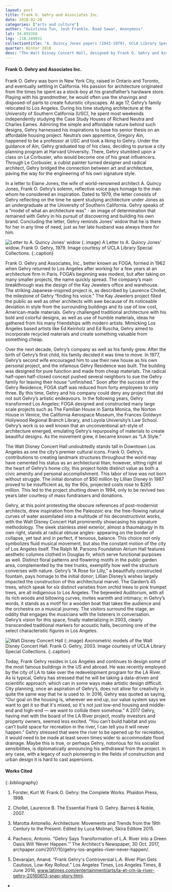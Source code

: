 ```yaml
---
layout: post
title: Frank O. Gehry and Associates Inc.
date: 2018-02-28
categories: ["arts and culture"]
author: "Guistinna Tun, Josh Frankle, Raad Sawar, Anonymous"
lat: 34.055358
lng: -118.249931
collectiontitle: "A. Quincy Jones papers (1942-1979), UCLA Library Special Collections"
quarter: Winter 2018
desc: "The Walt Disney Concert Hall, designed by Frank O. Gehry and Associates Inc. (FOGA), is one of the most striking and iconic buildings in Downtown Los Angeles."
---
```


#### Frank O. Gehry and Associates Inc.

Frank O. Gehry was born in New York City, raised in Ontario and Toronto, and eventually settling in California. His passion for architecture originated from the times he spent as a stock-boy at his grandfather’s hardware store. Playing with his grandmother, he would often use the shavings and disposed-of parts to create futuristic cityscapes. At age 17, Gehry’s family relocated to Los Angeles. During his time studying architecture at the University of Southern California (USC), he spent most weekends independently studying the Case Study Houses of Richard Neutra and Charles Eames. Admiring the simple and affordable nature behind such designs, Gehry harnessed his inspirations to base his senior thesis on an affordable housing project. Neutra’s own apprentice, Gregory Ain, happened to be a professor at USC and took a liking to Gehry. Under the guidance of Ain, Gehry graduated top of his class, deciding to pursue a city planning program at Harvard University. There, Gehry stumbled upon a class on Le Corbusier, who would become one of his great influencers. Through Le Corbusier, a cubist painter turned designer and radical architect, Gehry bridged the connection between art and architecture, paving the way for the engineering of his own signature style. 

In a letter to Elaine Jones, the wife of world-renowned architect A. Quincy Jones, Frank O. Gehry’s solemn, reflective voice pays homage to the man whom he considered an inspiration. Dated to 1979, the letter consists of Gehry reflecting on the time he spent studying architecture under Jones as an undergraduate at the University of Southern California. Gehry speaks of a “model of what an architecture was” - an image of determination that remained with Gehry in his pursuit of discovering and building his own brand. Concluding the letter, Gehry reminds Jones’ widow that he is there for her in any time of need, just as her late husband was always there for him. 

![Letter to A. Quincy Jones' widow](images/gehry_01.jpg)
{:.image}
A Letter to A. Quincy Jones' widow. Frank O. Gehry, 1979. Image courtesy of UCLA Library Special Collections.
{:.caption}

Frank O. Gehry and Associates, Inc., better known as FOGA, formed in 1962 when Gehry returned to Los Angeles after working for a few years at an architecture firm in Paris. FOGA’s beginning was modest, but after taking on many smaller projects, the name quickly spread. The company’s main breakthrough was the design of the Kay Jewelers office and warehouse. The striking Japanese-inspired project is, as described by Laurence Chollet, the milestone of Gehry “finding his voice.” The Kay Jewelers project filled the public as well as other architects with awe because of its noticeable deviation in style from the surrounding buildings and its use of low cost, American-made materials. Gehry challenged traditional architecture with his bold and colorful designs, as well as use of humble materials, ideas he gathered from his many friendships with modern artists. Mimicking Los Angeles based artists like Ed Keinholz and Ed Ruscha, Gehry aimed to incorporate recycled materials and create something valuable from something cheap. 

Over the next decade, Gehry’s company as well as his family grew. After the birth of Gehry’s first child, his family decided it was time to move. In 1977, Gehry’s second wife encouraged him to use their new house as his own personal project, and the infamous Gehry Residence was built. The building was designed for pure function and made from cheap materials. The radical half-open half-closed concept pushed several neighbors to sue the Gehry family for leaving their house “unfinished.” Soon after the success of the Gehry Residence, FOGA staff was reduced from forty employees to only three. By this time, Gehry and his company could deny any project that did not suit Gehry’s artistic endeavours. In the following years, Gehry transformed Los Angeles; FOGA designed and constructed many large scale projects such as The Familian House in Santa Monica, the Norton House in Venice, the California Aerospace Museum, the Frances Goldwyn Hollywood Regional Branch Library, and Loyola University’s Law School. Gehry’s work is so well known that an unconventional art-style of architecture emerged, emulating Gehry’s repurposing of materials to create beautiful designs. As the movement grew, it became known as “LA Style.”

The Walt Disney Concert Hall undoubtedly stands tall in Downtown Los Angeles as one the city’s premier cultural icons. Frank O. Gehry’s contributions to creating landmark structures throughout the world may have cemented his status as an architectural titan; however, sitting right at the heart of Gehry’s home city, this project holds distinct value as both a civic amenity and personal accomplishment. This labor of love was not born without struggle. The initial donation of $50 million by Lillian Disney in 1987 proved to be insufficient as, by the 90s, projected costs rose to $265 million. This led to the project shutting down in 1994, only to be revived two years later courtesy of mass fundraisers and donations. 

Gehry, at this point protesting the obscure references of post-modernist architects, drew inspiration from the Paleozoic era: the free-flowing natural curves of water assimilated into a multitude of his deconstructivist works, with the Walt Disney Concert Hall prominently showcasing his signature methodology. The sleek stainless steel exterior, almost a thaumaturgy in its own right, stands at radical obtuse angles- appearing on the border of collapse, yet taut and in perfect, if tenuous, balance. This choice not only symbolizes fluid musical movement, but also the constant motion of the city of Los Angeles itself. The Ralph M. Parsons Foundation Atrium Hall features aesthetic columns clothed in Douglas fir, which serve functional purposes as well. Distinct floral patterns and flowering motifs in the public garden area, complemented by the tree trunks, exemplify how well the structure converses with nature. Gehry’s “A Rose for Lilly,” a beautifully constructed fountain, pays homage to the initial donor; Lillian Disney’s wishes largely impacted the construction of this architectural marvel. The Garden’s 45 trees, which speak for six distinct varieties from orchid trees to pink trumpet trees, are all indigenous to Los Angeles. The bejeweled Auditorium, with all its rich woods and billowing curves, invites warmth and intimacy; in Gehry’s words, it stands as a motif for a wooden boat that takes the audience and the orchestra on a musical journey. The visitors surround the stage, an oddity that engages the musicians with the listeners in conversation. Gehry’s vision for this space, finally materializing in 2003, clearly transcended traditional markers for acoustic halls, becoming one of the select characteristic figures in Los Angeles.

![Walt Disney Concert Hall](images/gehry_02.jpg)
{:.image}
Axonometric models of the Walt Disney Concert Hall. Frank O. Gehry, 2003. Image courtesy of UCLA Library Special Collections.
{:.caption}

Today, Frank Gehry resides in Los Angeles and continues to design some of the most famous buildings in the US and abroad. He was recently employed by the city of LA to take over the redevelopment program for the LA River. As is typical, Gehry has stressed that he will be taking a data-driven and scientific approach, which can in some ways make artistic design difficult. City planning, once an aspiration of Gehry’s, does not allow for creativity in quite the same way that he is used to. In 2016, Gehry was quoted as saying, “Our goal on the housing is, wherever we end up, our value system says we want to get it so that it's mixed, so it's not just low-end housing and middle-end and high-end — we want to collide them somehow.” A 2017 Gehry, having met with the board of the LA River project, mostly investors and property owners, seemed less excited. “You can’t build habitat and you can’t build space for recreation in the river, I can tell you it will never happen.” Gehry stressed that were the river to be opened up for recreation, it would need to be made at least seven times wider to accommodate flood drainage. Maybe this is true, or perhaps Gehry, notorious for his socialist sensibilities, is diplomatically announcing his withdrawal from the project. In any case, with a legacy of such pioneering in the fields of construction and urban design it is hard to cast aspersions.

#### Works Cited

{:.bibliography}

  1. Forster, Kurt W. Frank O. Gehry: the Complete Works. Phaidon Press, 1998.

  2. Chollet, Laurence B. The Essential Frank O. Gehry. Barnes & Noble, 2007.

  3. Marotta Antonello. Architecture: Movements and Trends from the 19th Century to the Present. Edited by Luca Molinari, Skira  Editore 2015.

  4. Pacheco, Antonio. “Gehry Says Transformation of L.A. River into a Green Oasis Will ‘Never Happen.’” The Architect's Newspaper, 30 Oct. 2017, archpaper.com/2017/10/gehry-los-angeles-river-never-happen/.

  5. Devarajan, Anand. “Frank Gehry's Controversial L.A. River Plan Gets Cautious, Low-Key Rollout.” Los Angeles Times, Los Angeles Times, 8 June 2016, www.latimes.com/entertainment/arts/la-et-cm-la-river-gehry-20160613-snap-story.html.


-

